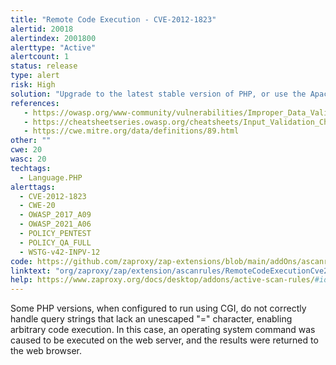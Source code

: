 ```yaml
---
title: "Remote Code Execution - CVE-2012-1823"
alertid: 20018
alertindex: 2001800
alerttype: "Active"
alertcount: 1
status: release
type: alert
risk: High
solution: "Upgrade to the latest stable version of PHP, or use the Apache web server and the mod_rewrite module to filter out malicious requests using the \"RewriteCond\" and \"RewriteRule\" directives."
references:
   - https://owasp.org/www-community/vulnerabilities/Improper_Data_Validation
   - https://cheatsheetseries.owasp.org/cheatsheets/Input_Validation_Cheat_Sheet.html
   - https://cwe.mitre.org/data/definitions/89.html
other: ""
cwe: 20
wasc: 20
techtags: 
  - Language.PHP
alerttags: 
  - CVE-2012-1823
  - CWE-20
  - OWASP_2017_A09
  - OWASP_2021_A06
  - POLICY_PENTEST
  - POLICY_QA_FULL
  - WSTG-v42-INPV-12
code: https://github.com/zaproxy/zap-extensions/blob/main/addOns/ascanrules/src/main/java/org/zaproxy/zap/extension/ascanrules/RemoteCodeExecutionCve20121823ScanRule.java
linktext: "org/zaproxy/zap/extension/ascanrules/RemoteCodeExecutionCve20121823ScanRule.java"
help: https://www.zaproxy.org/docs/desktop/addons/active-scan-rules/#id-20018
---
```

Some PHP versions, when configured to run using CGI, do not correctly handle query strings that lack an unescaped "=" character, enabling arbitrary code execution. In this case, an operating system command was caused to be executed on the web server, and the results were returned to the web browser.
